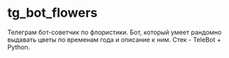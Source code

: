 # tg_bot_flowers
Телеграм бот-cоветчик по флористики. Бот, который умеет рандомно выдавать цветы по временам года и описание к ним. Стек - TeleBot + Python.
